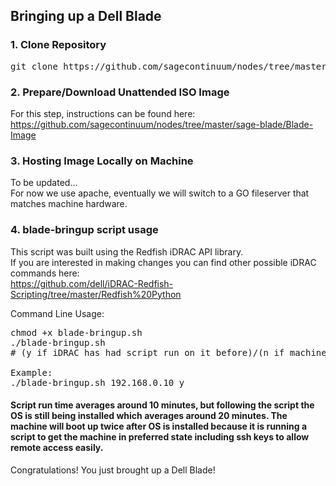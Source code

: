 ## Bringing up a Dell Blade 

### 1. Clone Repository

<pre>
git clone https://github.com/sagecontinuum/nodes/tree/master/sage-blade/Blade-BringUp
</pre>

### 2. Prepare/Download Unattended ISO Image

For this step, instructions can be found here:  
https://github.com/sagecontinuum/nodes/tree/master/sage-blade/Blade-Image

### 3. Hosting Image Locally on Machine

To be updated...  
For now we use apache, eventually we will switch to a GO fileserver that matches machine hardware.

### 4. blade-bringup script usage

This script was built using the Redfish iDRAC API library.  
If you are interested in making changes you can find other possible iDRAC commands here:  
https://github.com/dell/iDRAC-Redfish-Scripting/tree/master/Redfish%20Python

Command Line Usage:
<pre>
chmod +x blade-bringup.sh
./blade-bringup.sh <iDRAC IP Adress> <y/n> 
# (y if iDRAC has had script run on it before)/(n if machine is in fresh state/never used)

Example:
./blade-bringup.sh 192.168.0.10 y
</pre>

#### Script run time averages around 10 minutes, but following the script the OS is still being installed which averages around 20 minutes. The machine will boot up twice after OS is installed because it is running a script to get the machine in preferred state including ssh keys to allow remote access easily.

Congratulations! You just brought up a Dell Blade!
